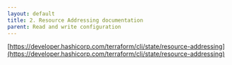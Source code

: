 ```yaml
---
layout: default
title: 2. Resource Addressing documentation
parent: Read and write configuration
---
```


[https://developer.hashicorp.com/terraform/cli/state/resource-addressing](https://developer.hashicorp.com/terraform/cli/state/resource-addressing)

